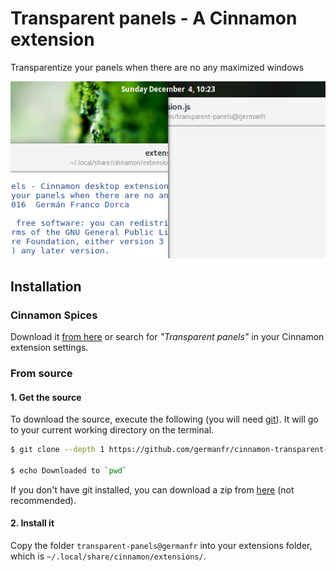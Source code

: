 # Transparent panels - A Cinnamon extension

Transparentize your panels when there are no any maximized windows

![Screenshot](screenshot.png)

## Installation
### Cinnamon Spices
Download it [from here](https://cinnamon-spices.linuxmint.com/extensions/view/42) or search for _"Transparent panels"_ in your Cinnamon extension settings.
### From source
#### 1. Get the source
To download the source, execute the following (you will need [git](https://git-scm.com/)). It will go to your current working directory on the terminal.
``` bash
$ git clone --depth 1 https://github.com/germanfr/cinnamon-transparent-panels.git

$ echo Downloaded to `pwd`
```
If you don't have git installed, you can download a zip from [here](https://github.com/germanfr/cinnamon-transparent-panels/archive/master.zip) (not recommended).
#### 2. Install it
Copy the folder `transparent-panels@germanfr` into your extensions folder, which is `~/.local/share/cinnamon/extensions/`.
